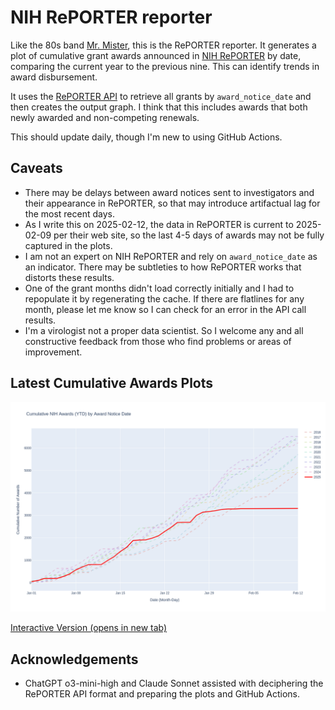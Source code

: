 # NIH RePORTER reporter
Like the 80s band [Mr. Mister](https://youtu.be/9NDjt4FzFWY?si=Xc0q9_-9YjigdgIX), this is the RePORTER reporter. It generates a plot of cumulative grant awards announced in [NIH RePORTER](https://reporter.nih.gov) by date, comparing the current year to the previous nine. This can identify trends in award disbursement.

It uses the [RePORTER API](https://api.reporter.nih.gov) to retrieve all grants by `award_notice_date` and then creates the output graph. I think that this includes awards that both newly awarded and non-competing renewals.

This should update daily, though I'm new to using GitHub Actions.

## Caveats
- There may be delays between award notices sent to investigators and their appearance in RePORTER, so that may introduce artifactual lag for the most recent days.
- As I write this on 2025-02-12, the data in RePORTER is current to 2025-02-09 per their web site, so the last 4-5 days of awards may not be fully captured in the plots.
- I am not an expert on NIH RePORTER and rely on `award_notice_date` as an indicator. There may be subtleties to how RePORTER works that distorts these results.
- One of the grant months didn't load correctly initially and I had to repopulate it by regenerating the cache. If there are flatlines for any month, please let me know so I can check for an error in the API call results.
- I'm a virologist not a proper data scientist. So I welcome any and all constructive feedback from those who find problems or areas of improvement.

## Latest Cumulative Awards Plots
![Cumulative Awards Plot](./nih_awards.png)

<a href="https://dhoconno.github.io/reporter/nih_awards.html" target="_blank">Interactive Version (opens in new tab)</a>

## Acknowledgements
- ChatGPT o3-mini-high and Claude Sonnet assisted with deciphering the RePORTER API format and preparing the plots and GitHub Actions.